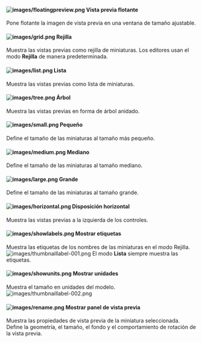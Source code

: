 
#### ![images/floatingpreview.png](images/floatingpreview.png) Vista previa flotante
Pone flotante la imagen de vista previa en una ventana de tamaño ajustable.

#### ![images/grid.png](images/grid.png) Rejilla
Muestra las vistas previas como rejilla de miniaturas. Los editores usan el modo **Rejilla** de manera predeterminada.

#### ![images/list.png](images/list.png) Lista
Muestra las vistas previas como lista de miniaturas.

#### ![images/tree.png](images/tree.png) Árbol
Muestra las vistas previas en forma de árbol anidado.

#### ![images/small.png](images/small.png) Pequeño
Define el tamaño de las miniaturas al tamaño más pequeño.

#### ![images/medium.png](images/medium.png) Mediano
Define el tamaño de las miniaturas al tamaño mediano.

#### ![images/large.png](images/large.png) Grande
Define el tamaño de las miniaturas al tamaño grande.

#### ![images/horizontal.png](images/horizontal.png) Disposición horizontal
Muestra las vistas previas a la izquierda de los controles.

#### ![images/showlabels.png](images/showlabels.png) Mostrar etiquetas
Muestra las etiquetas de los nombres de las miniaturas en el modo Rejilla.
![images/thumbnaillabel-001.png](images/thumbnaillabel-001.png)
 El modo **Lista** siempre muestra las etiquetas.

#### ![images/showunits.png](images/showunits.png) Mostrar unidades
Muestra el tamaño en unidades del modelo.
![images/thumbnaillabel-002.png](images/thumbnaillabel-002.png)

#### ![images/rename.png](images/rename.png) Mostrar panel de vista previa
Muestra las propiedades de vista previa de la miniatura seleccionada. Define la geometría, el tamaño, el fondo y el comportamiento de rotación de la vista previa.